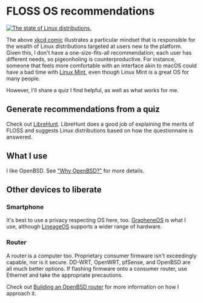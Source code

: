 # FLOSS OS recommendations

[![The state of Linux
distributions.](/images/xkcd-standards.png)](/images/xkcd-standards.png)

The above [xkcd comic](https://xkcd.com/927/) illustrates a particular
mindset that is responsible for the wealth of Linux distributions
targeted at users new to the platform. Given this, I don't have a
one-size-fits-all recommendation; each user has different needs, so
pigeonholing is counterproductive. For instance, someone that feels more
comfortable with an interface akin to macOS could have a bad time with
[Linux Mint](https://www.linuxmint.com/download.php), even though Linux
Mint is a great OS for many people.

However, I'll share a quiz I find helpful, as well as what works for
me.

## Generate recommendations from a quiz

Check out [LibreHunt](https://librehunt.org/). LibreHunt does a good job
of explaining the merits of FLOSS and suggests Linux distributions based
on how the questionnaire is answered.

## What I use

I like OpenBSD. See ["Why OpenBSD?"](/why-openbsd.html) for more details.

## Other devices to liberate

### Smartphone

It's best to use a privacy respecting OS here, too.
[GrapheneOS](https://grapheneos.org/) is what I use, although
[LineageOS](https://www.lineageos.org/) supports a wider range of
hardware.

### Router

A router is a computer too. Proprietary consumer firmware isn't
exceedingly capable, nor is it secure. DD-WRT, OpenWRT, pfSense, and
OpenBSD are all much better options. If flashing firmware onto a
consumer router, use Ethernet and take the appropriate precautions.

Check out [Building an OpenBSD router](/openbsd-router.html) for more
information on how I approach it.
